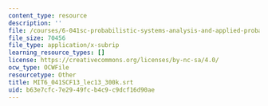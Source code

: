```yaml
---
content_type: resource
description: ''
file: /courses/6-041sc-probabilistic-systems-analysis-and-applied-probability-fall-2013/b63e7cfc7e2949fcb4c9c9dcf16d90ae_MIT6_041SCF13_lec13_300k.srt
file_size: 70456
file_type: application/x-subrip
learning_resource_types: []
license: https://creativecommons.org/licenses/by-nc-sa/4.0/
ocw_type: OCWFile
resourcetype: Other
title: MIT6_041SCF13_lec13_300k.srt
uid: b63e7cfc-7e29-49fc-b4c9-c9dcf16d90ae
---
```


